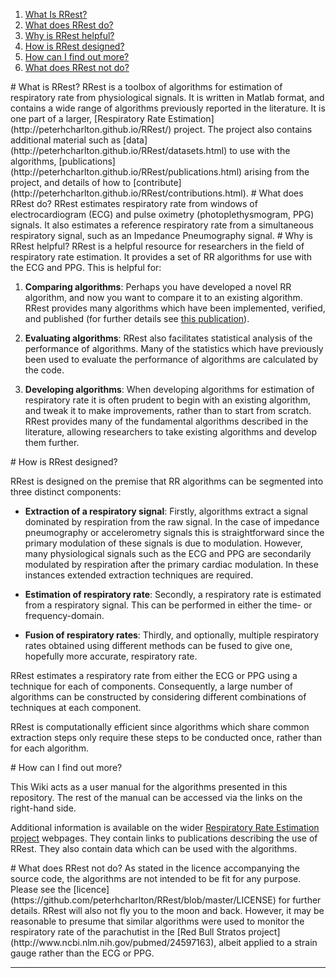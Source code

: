 1. <a href="#what_is">What Is RRest?</a>
2. <a href="#what_does">What does RRest do?</a>
3. <a href="#why">Why is RRest helpful?
4. <a href="#how_design">How is RRest designed?
5. <a href="#how_more">How can I find out more?
6. <a href="#what_not">What does RRest not do?

<a name="what_is" />
# What is RRest?
RRest is a toolbox of algorithms for estimation of respiratory rate from physiological signals. It is written in Matlab format, and contains a wide range of algorithms previously reported in the literature. It is one part of a larger, [Respiratory Rate Estimation](http://peterhcharlton.github.io/RRest/) project. The project also contains additional material such as [data](http://peterhcharlton.github.io/RRest/datasets.html) to use with the algorithms, [publications](http://peterhcharlton.github.io/RRest/publications.html) arising from the project, and details of how to [contribute](http://peterhcharlton.github.io/RRest/contributions.html).

<a name="what_does" />
# What does RRest do?
RRest estimates respiratory rate from windows of electrocardiogram (ECG) and pulse oximetry (photoplethysmogram, PPG) signals. It also estimates a reference respiratory rate from a simultaneous respiratory signal, such as an Impedance Pneumography signal.

<a name="why" />
# Why is RRest helpful?
RRest is a helpful resource for researchers in the field of respiratory rate estimation. It provides a set of RR algorithms for use with the ECG and PPG. This is helpful for:

1. **Comparing algorithms**: Perhaps you have developed a novel RR algorithm, and now you want to compare it to an existing algorithm. RRest provides many algorithms which have been implemented, verified, and published (for further details see [this publication](http://peterhcharlton.github.io/RRest/yhvs_assessment.html)).

2. **Evaluating algorithms**: RRest also facilitates statistical analysis of the performance of algorithms. Many of the statistics which have previously been used to evaluate the performance of algorithms are calculated by the code.

3. **Developing algorithms**: When developing algorithms for estimation of respiratory rate it is often prudent to begin with an existing algorithm, and tweak it to make improvements, rather than to start from scratch. RRest provides many of the fundamental algorithms described in the literature, allowing researchers to take existing algorithms and develop them further.

<a name="how_design" />
# How is RRest designed?

RRest is designed on the premise that RR algorithms can be segmented into three distinct components:

* **Extraction of a respiratory signal**: Firstly, algorithms extract a signal dominated by respiration from the raw signal. In the case of impedance pneumography or accelerometry signals this is straightforward since the primary modulation of these signals is due to modulation. However, many physiological signals such as the ECG and PPG are secondarily modulated by respiration after the primary cardiac modulation. In these instances extended extraction techniques are required.

* **Estimation of respiratory rate**: Secondly, a respiratory rate is estimated from a respiratory signal. This can be performed in either the time- or frequency-domain.

* **Fusion of respiratory rates**: Thirdly, and optionally, multiple respiratory rates obtained using different methods can be fused to give one, hopefully more accurate, respiratory rate.

RRest estimates a respiratory rate from either the ECG or PPG using a technique for each of components. Consequently, a large number of algorithms can be constructed by considering different combinations of techniques at each component.

RRest is computationally efficient since algorithms which share common extraction steps only require these steps to be conducted once, rather than for each algorithm.

<a name="how_more" />
# How can I find out more?

This Wiki acts as a user manual for the algorithms presented in this repository. The rest of the manual can be accessed via the links on the right-hand side.

Additional information is available on the wider [Respiratory Rate Estimation project](http://peterhcharlton.github.io/RRest/) webpages. They contain links to publications describing the use of RRest. They also contain data which can be used with the algorithms.

<a name="what_not" />
# What does RRest not do?
As stated in the licence accompanying the source code, the algorithms are not intended to be fit for any purpose. Please see the [licence](https://github.com/peterhcharlton/RRest/blob/master/LICENSE) for further details. RRest will also not fly you to the moon and back. However, it may be reasonable to presume that similar algorithms were used to monitor the respiratory rate of the parachutist in the [Red Bull Stratos project](http://www.ncbi.nlm.nih.gov/pubmed/24597163), albeit applied to a strain gauge rather than the ECG or PPG.


***